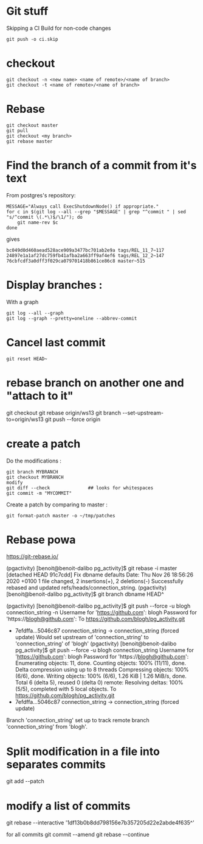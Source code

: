 # Git stuff
        
Skipping a CI Build for non-code changes
```
git push -o ci.skip
```
# checkout

```
git checkout -n <new name> <name of remote>/<name of branch>
git checkout -t <name of remote>/<name of branch>
```

# Rebase

```
git checkout master
git pull 
git checkout <my branch>
git rebase master
```

# Find the branch of a commit from it's text 

From postgres's repository:
```
MESSAGE="Always call ExecShutdownNode() if appropriate."
for c in $(git log --all --grep "$MESSAGE" | grep "^commit " | sed "s/^commit \(.*\)$/\1/"); do
    git name-rev $c
done
```
gives 
```
bc049d0d460aead528ace909a3477bc701ab2e9a tags/REL_11_7~117
24897e1a1af27dc759fb41afba2a663ff9af4ef6 tags/REL_12_2~147
76cbfcdf3a0dff3f029ca079701418b861ce86c8 master~515
```

# Display branches :

With a graph

```
git log --all --graph
git log --graph --pretty=oneline --abbrev-commit
```

# Cancel last commit

```
git reset HEAD~
```

# rebase branch on another one and "attach to it"

git checkout <branche>
git rebase origin/ws13
git branch --set-upstream-to=origin/ws13
git push --force origin <branch>

# create a patch

Do the modifications :

```
git branch MYBRANCH
git checkout MYBRANCH
modify
git diff --check              ## looks for whitespaces
git commit -m "MYCOMMIT"
```

Create a patch by comparing to master :

```
git format-patch master -o ~/tmp/patches
```

# Rebase powa

https://git-rebase.io/


(pgactivity) [benoit@benoit-dalibo pg_activity]$ git rebase -i master
[detached HEAD 91c7cdd] Fix dbname defaults
 Date: Thu Nov 26 18:56:26 2020 +0100
 1 file changed, 2 insertions(+), 2 deletions(-)
Successfully rebased and updated refs/heads/connection_string.
(pgactivity) [benoit@benoit-dalibo pg_activity]$ git branch dbname HEAD^


(pgactivity) [benoit@benoit-dalibo pg_activity]$ git push --force -u blogh connection_string -n
Username for 'https://github.com': blogh
Password for 'https://blogh@github.com':
To https://github.com/blogh/pg_activity.git
 + 7efdffa...5046c87 connection_string -> connection_string (forced update)
Would set upstream of 'connection_string' to 'connection_string' of 'blogh'
(pgactivity) [benoit@benoit-dalibo pg_activity]$ git push --force -u blogh connection_string
Username for 'https://github.com': blogh
Password for 'https://blogh@github.com':
Enumerating objects: 11, done.
Counting objects: 100% (11/11), done.
Delta compression using up to 8 threads
Compressing objects: 100% (6/6), done.
Writing objects: 100% (6/6), 1.26 KiB | 1.26 MiB/s, done.
Total 6 (delta 5), reused 0 (delta 0)
remote: Resolving deltas: 100% (5/5), completed with 5 local objects.
To https://github.com/blogh/pg_activity.git
 + 7efdffa...5046c87 connection_string -> connection_string (forced update)

Branch 'connection_string' set up to track remote branch 'connection_string' from 'blogh'.

# Split modification in a file into separates commits

git add --patch

# modify a list of commits

git rebase --interactive '1df13b0b8dd798156e7b357205d22e2abde4f635^'

for all commits
	git commit --amend
	git rebase --continue
